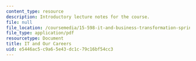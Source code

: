 ```yaml
---
content_type: resource
description: Introductory lecture notes for the course.
file: null
file_location: /coursemedia/15-598-it-and-business-transformation-spring-2003/e5446ac5c9a65e43dc1c79c16bf54cc3_itandourcareers.pdf
file_type: application/pdf
resourcetype: Document
title: IT and Our Careers
uid: e5446ac5-c9a6-5e43-dc1c-79c16bf54cc3
---
```

